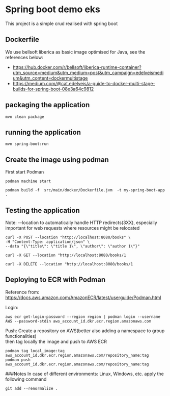 # Spring boot demo eks
This project is a simple crud realised with spring boot


## Dockerfile
We use bellsoft liberica as basic image optimised for Java, see the references below:
- https://hub.docker.com/r/bellsoft/liberica-runtime-container?utm_source=medium&utm_medium=post&utm_campaign=edelveismedium&utm_content=dockermultistage
- https://medium.com/@cat.edelveis/a-guide-to-docker-multi-stage-builds-for-spring-boot-08e3a64c9812
  
## packaging the application
```shell script
mvn clean package
```

## running the application
```shell script
mvn spring-boot:run
```


## Create the image using podman
First start Podman
```
podman machine start
```
```shell script
podman build -f  src/main/docker/Dockerfile.jvm  -t my-spring-boot-app .
```

## Testing the application
Note: --location  to automatically handle HTTP redirects(3XX), especially important for web requests where resources might be relocated
```shell script
curl -X POST --location "http://localhost:8080/books" \
-H "Content-Type: application/json" \
--data "{\"title\": \"title 1\", \"author\": \"author 1\"}"
```
```shell script
curl -X GET --location "http://localhost:8080/books/1
```
```shell script
curl -X DELETE --location "http://localhost:8080/books/1
```


## Deploying to ECR with Podman
Reference from: https://docs.aws.amazon.com/AmazonECR/latest/userguide/Podman.html

Login:
```
aws ecr get-login-password --region region | podman login --username AWS --password-stdin aws_account_id.dkr.ecr.region.amazonaws.com
```

Push:
Create a repository on AWS(better also adding a namespace to group functionalities)\
 then tag locally the image and push to AWS ECR
```
podman tag local_image:tag aws_account_id.dkr.ecr.region.amazonaws.com/repository_name:tag 
podman push aws_account_id.dkr.ecr.region.amazonaws.com/repository_name:tag

```



###Notes
In case of different environments: Linux, Windows, etc. apply the following command
```shell script
git add --renormalize .
```

